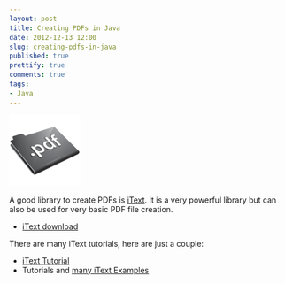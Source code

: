 ```yaml
---
layout: post
title: Creating PDFs in Java
date: 2012-12-13 12:00
slug: creating-pdfs-in-java
published: true
prettify: true
comments: true
tags:
- Java
---
```


![PDF](/assets/blog/12-12-13-creating-pdfs-in-java/pdf.png)

A good library to create PDFs is [iText](http://itextpdf.com/). It is a very powerful library but can also be used for very basic PDF file creation.

* [iText download](http://sourceforge.net/projects/itext/)


There are many iText tutorials, here are just a couple:

* [iText Tutorial](http://www.vogella.com/articles/JavaPDF/article.html)
* Tutorials and [many iText Examples](http://www.roseindia.net/java/itext/index.shtml)
